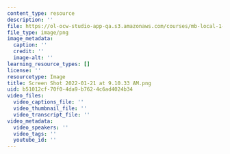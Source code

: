 ```yaml
---
content_type: resource
description: ''
file: https://ol-ocw-studio-app-qa.s3.amazonaws.com/courses/mb-local-1-2/screen-shot-2022-01-21-at-91033-am.png
file_type: image/png
image_metadata:
  caption: ''
  credit: ''
  image-alt: ''
learning_resource_types: []
license: ''
resourcetype: Image
title: Screen Shot 2022-01-21 at 9.10.33 AM.png
uid: b51012cf-70f0-4da9-b762-4c6ad4024b34
video_files:
  video_captions_file: ''
  video_thumbnail_file: ''
  video_transcript_file: ''
video_metadata:
  video_speakers: ''
  video_tags: ''
  youtube_id: ''
---
```

